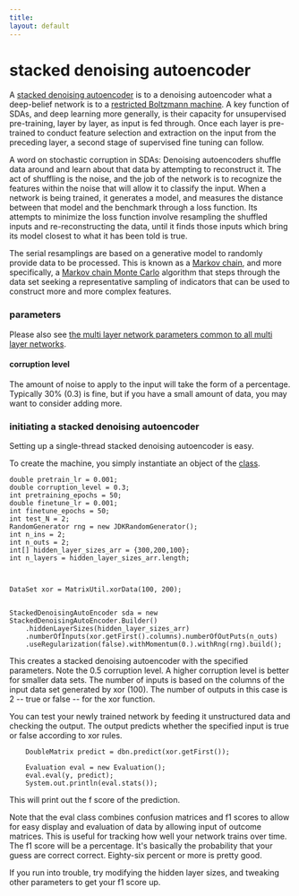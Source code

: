 ```yaml
---
title: 
layout: default
---
```


# stacked denoising autoencoder

A [stacked denoising autoencoder](http://deeplearning.net/tutorial/SdA.html) is to a denoising autoencoder what a deep-belief network is to a [restricted Boltzmann machine](../restrictedboltzmannmachine.html). A key function of SDAs, and deep learning more generally, is their capacity for unsupervised pre-training, layer by layer, as input is fed through. Once each layer is pre-trained to conduct feature selection and extraction on the input from the preceding layer, a second stage of supervised fine tuning can follow. 

A word on stochastic corruption in SDAs: Denoising autoencoders shuffle data around and learn about that data by attempting to reconstruct it. The act of shuffling is the noise, and the job of the network is to recognize the features within the noise that will allow it to classify the input. When a network is being trained, it generates a model, and measures the distance between that model and the benchmark through a loss function. Its attempts to minimize the loss function involve resampling the shuffled inputs and re-reconstructing the data, until it finds those inputs which bring its model closest to what it has been told is true. 

The serial resamplings are based on a generative model to randomly provide data to be processed. This is known as a [Markov chain](https://en.wikipedia.org/wiki/Markov_chain#Steady-state_analysis_and_limiting_distributions), and more specifically, a [Markov chain Monte Carlo](https://en.wikipedia.org/wiki/Markov_chain_Monte_Carlo) algorithm that steps through the data set seeking a representative sampling of indicators that can be used to construct more and more complex features.

### parameters

Please also see [the multi layer network parameters common to all multi layer networks](../multinetwork.html).

#### corruption level 

The amount of noise to apply to the input will take the form of a percentage. Typically 30% (0.3) is fine, but if you have a small amount of data, you may want to consider adding more.


### initiating a stacked denoising autoencoder

Setting up a single-thread stacked denoising autoencoder is easy. 

To create the machine, you simply instantiate an object of the [class](../doc/com/ccc/deeplearning/sda/StackedDenoisingAutoEncoder.html).

    double pretrain_lr = 0.001;
	double corruption_level = 0.3;
	int pretraining_epochs = 50;
	double finetune_lr = 0.001;
	int finetune_epochs = 50;
	int test_N = 2;
	RandomGenerator rng = new JDKRandomGenerator();
	int n_ins = 2;
	int n_outs = 2;
	int[] hidden_layer_sizes_arr = {300,200,100};
	int n_layers = hidden_layer_sizes_arr.length;



    DataSet xor = MatrixUtil.xorData(100, 200);


    StackedDenoisingAutoEncoder sda = new StackedDenoisingAutoEncoder.Builder()
		.hiddenLayerSizes(hidden_layer_sizes_arr)
		.numberOfInputs(xor.getFirst().columns).numberOfOutPuts(n_outs)
		.useRegularization(false).withMomentum(0.).withRng(rng).build();


This creates a stacked denoising autoencoder with the specified parameters. Note the 0.5 corruption level. A higher corruption level is better for smaller data sets. The number of inputs is based on the columns of the input data set generated by xor (100). The number of outputs in this case is 2 -- true or false -- for the xor function.

You can test your newly trained network by feeding it unstructured data and checking the output. The output predicts whether the specified input is true or false according to xor rules.


		DoubleMatrix predict = dbn.predict(xor.getFirst());

		Evaluation eval = new Evaluation();
		eval.eval(y, predict);
		System.out.println(eval.stats());


This will print out the f score of the prediction. 

Note that the eval class combines confusion matrices and f1 scores to allow for easy display and evaluation of data by allowing input of outcome matrices. This is useful for tracking how well your network trains over time. The f1 score will be a percentage. It's basically the probability that your guess are correct correct. Eighty-six percent or more is pretty good.

If you run into trouble, try modifying the hidden layer sizes, and tweaking other parameters to get your f1 score up.